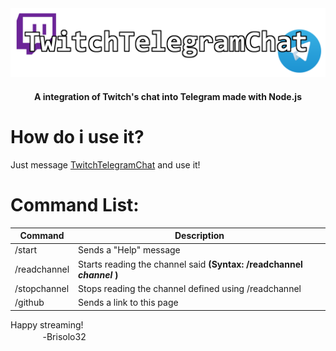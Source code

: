 <div align='center'>
  <img src='./assets/TTCBanner.png'>  
</div>
<h4 align='center'>A integration of Twitch's chat into Telegram made with Node.js</h4>

# How do i use it?

Just message [TwitchTelegramChat](t.me/twitelchat_bot) and use it!

# Command List:

| Command | Description |
| ----------- | ----------- |
| /start | Sends a "Help" message |
| /readchannel | Starts reading the channel said **(Syntax: /readchannel *channel* )** |
| /stopchannel | Stops reading the channel defined using /readchannel |
| /github | Sends a link to this page |

Happy streaming!
<br>ㅤㅤㅤㅤ-Brisolo32

